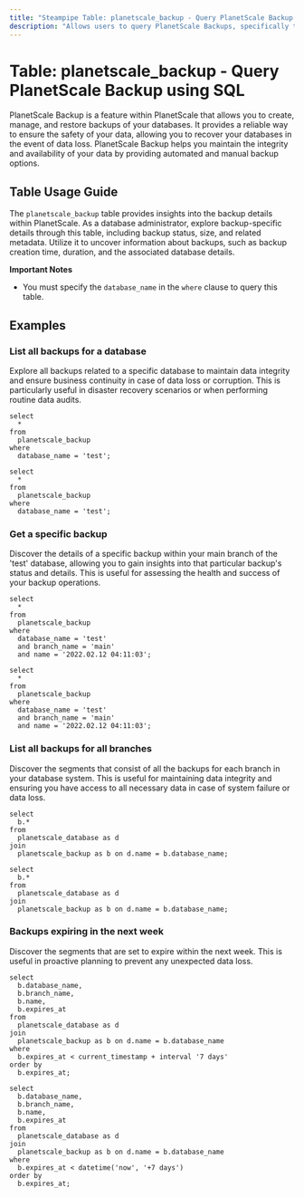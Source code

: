 ```yaml
---
title: "Steampipe Table: planetscale_backup - Query PlanetScale Backup using SQL"
description: "Allows users to query PlanetScale Backups, specifically the data related to the backup of databases, providing insights into backup status, size, and related details."
---
```


# Table: planetscale_backup - Query PlanetScale Backup using SQL

PlanetScale Backup is a feature within PlanetScale that allows you to create, manage, and restore backups of your databases. It provides a reliable way to ensure the safety of your data, allowing you to recover your databases in the event of data loss. PlanetScale Backup helps you maintain the integrity and availability of your data by providing automated and manual backup options.

## Table Usage Guide

The `planetscale_backup` table provides insights into the backup details within PlanetScale. As a database administrator, explore backup-specific details through this table, including backup status, size, and related metadata. Utilize it to uncover information about backups, such as backup creation time, duration, and the associated database details.

**Important Notes**
- You must specify the `database_name` in the `where` clause to query this table.

## Examples

### List all backups for a database
Explore all backups related to a specific database to maintain data integrity and ensure business continuity in case of data loss or corruption. This is particularly useful in disaster recovery scenarios or when performing routine data audits.

```sql+postgres
select
  *
from
  planetscale_backup
where
  database_name = 'test';
```

```sql+sqlite
select
  *
from
  planetscale_backup
where
  database_name = 'test';
```

### Get a specific backup
Discover the details of a specific backup within your main branch of the 'test' database, allowing you to gain insights into that particular backup's status and details. This is useful for assessing the health and success of your backup operations.

```sql+postgres
select
  *
from
  planetscale_backup
where
  database_name = 'test'
  and branch_name = 'main'
  and name = '2022.02.12 04:11:03';
```

```sql+sqlite
select
  *
from
  planetscale_backup
where
  database_name = 'test'
  and branch_name = 'main'
  and name = '2022.02.12 04:11:03';
```

### List all backups for all branches
Discover the segments that consist of all the backups for each branch in your database system. This is useful for maintaining data integrity and ensuring you have access to all necessary data in case of system failure or data loss.

```sql+postgres
select
  b.*
from
  planetscale_database as d
join
  planetscale_backup as b on d.name = b.database_name;
```

```sql+sqlite
select
  b.*
from
  planetscale_database as d
join
  planetscale_backup as b on d.name = b.database_name;
```

### Backups expiring in the next week
Discover the segments that are set to expire within the next week. This is useful in proactive planning to prevent any unexpected data loss.

```sql+postgres
select
  b.database_name,
  b.branch_name,
  b.name,
  b.expires_at
from
  planetscale_database as d
join
  planetscale_backup as b on d.name = b.database_name
where
  b.expires_at < current_timestamp + interval '7 days'
order by
  b.expires_at;
```

```sql+sqlite
select
  b.database_name,
  b.branch_name,
  b.name,
  b.expires_at
from
  planetscale_database as d
join
  planetscale_backup as b on d.name = b.database_name
where
  b.expires_at < datetime('now', '+7 days')
order by
  b.expires_at;
```